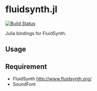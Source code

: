 # fluidsynth.jl

[![Build Status](https://travis-ci.com/yukota/fluidsynth.jl.svg?branch=master)](https://travis-ci.com/yukota/fluidsynth.jl)

Julia bindings for FluidSynth.

## Usage


## Requirement
* FluidSynth http://www.fluidsynth.org/
* SoundFont
